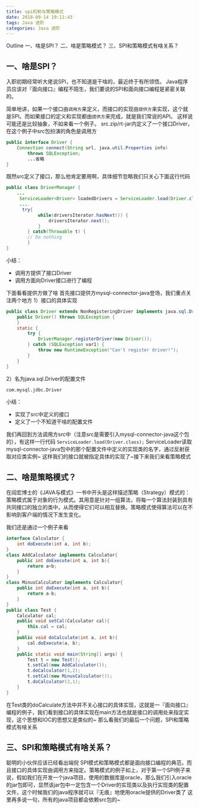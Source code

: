 ```yaml
---
title: spi机制与策略模式
date: 2018-09-14 19:11:43
tags: Java 进阶
categories: Java 进阶
---
```

Outline
一、啥是SPI？
二、啥是策略模式？
三、SPI和策略模式有啥关系？
<!--more-->
##  一、啥是SPI？
入职初期经常听大佬说SPI，也不知道是干啥的，最近终于有所领悟。
Java程序员应该对『面向接口』编程不陌生，我们要说的SPI和面向接口编程是紧密关联的。

简单地讲，如果一个接口由`调用方`来定义，而接口的实现由`提供方`来实现，这个就是SPI。而如果接口的定义和实现都由`提供方`来完成，就是我们常说的API。
这样说可能还是比较抽象，不如来看一个例子。
src.zip/rt-jar内定义了一个接口Driver，在这个例子中src包扮演的角色是调用方
```java
public interface Driver {
    Connection connect(String url, java.util.Properties info)
        throws SQLException;
        ...省略
}
```
既然src定义了接口，那么他肯定要用啊，具体细节忽略我们只关心下面这行代码
```java
public class DriverManager { 
    ...
     ServiceLoader<Driver> loadedDrivers = ServiceLoader.load(Driver.class);
     ....
      try{
            while(driversIterator.hasNext()) {
                driversIterator.next();
            }
        } catch(Throwable t) {
        // Do nothing
        }
}
```
小结：<br>
* 调用方提供了接口Driver
* 调用方面向Driver接口进行了编程 

下面看看提供方做了啥
首先接口提供方mysql-connector-java登场，我们重点关注两个地方
1）接口的具体实现
```java
public class Driver extends NonRegisteringDriver implements java.sql.Driver {
    public Driver() throws SQLException {
    }
    static {
        try {
            DriverManager.registerDriver(new Driver());
        } catch (SQLException var1) {
            throw new RuntimeException("Can't register driver!");
        }
    }
}
```
2）名为java.sql.Driver的配置文件
```xml
com.mysql.jdbc.Driver
```
小结：
* 实现了src中定义的接口
* 定义了一个不知道干啥的配置文件

我们再回到方法调用方src中（注意src是需要引入mysql-connector-java这个包的），有这样一行代码
<code>ServiceLoader.load(Driver.class);</code>
ServiceLoader读取mysql-connector-java包中的那个配置文件中定义的实现类的名字，通过反射获取对应类实例~
这样我们的接口就被指定具体的实现了~接下来我们来看策略模式
##  二、啥是策略模式？
在阎宏博士的《JAVA与模式》一书中开头是这样描述策略（Strategy）模式的：
策略模式属于对象的行为模式。其用意是针对一组算法，将每一个算法封装到具有共同接口的独立的类中，从而使得它们可以相互替换。策略模式使得算法可以在不影响到客户端的情况下发生变化。

我们还是通过一个例子来看
```java
interface Calculator {
	int doExecute(int a, int b);
}
class AddCalculator implements Calculator{
	public int doExecute(int a, int b){
		return a+b;
	}
}
class MinusCalculator implements Calculator{
	public int doExecute(int a, int b){
		return a-b;
	}
}
public class Test {
	Calculator cal;
	public void setCal(Calculator cal){
		this.cal = cal;
	}
	public void doCalculate(int a, int b){
		cal.doExecute(a, b);
	}
	public static void main(String[] args) {
		Test t = new Test();
		t.setCal(new AddCalculator());
		t.doCalculator(1,2);
		t.setCal(new MinusCalculator());
		t.doCalculator(2,1);
	}
}
```
在Test类的doCalculate方法中并不关心接口的具体实现，这就是一『面向接口』编程的例子，我们看到接口的具体实现在main方法也就是接口的调用处来指定实现，这个思想和IOC的思想又是类似的~
那么看我们的最后一个问题，SPI和策略模式有啥关系
##  三、SPI和策略模式有啥关系？
聪明的小伙伴应该已经看出端倪
SPI模式和策略模式都是面向接口编程的典范，而且接口的具体实现由调用方来指定。策略模式的例子如上，对于第一个SPI例子来说，假如我们在开发一个java项目，使用的数据库是oracle，那么我们引入oracle的jar包即可，显然该jar包中一定包含一个Driver的实现类以及执行实现类的配置文件，这个时候我们的java程序就可以『无痕』地使用oracle提供的Driver类了
这里再多说一句，所有的java项目都会依赖src包的~